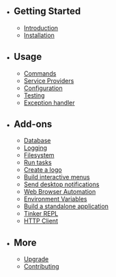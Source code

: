 - ## Getting Started
    - [Introduction](/docs/introduction)
	- [Installation](/docs/installation)
- ## Usage
    - [Commands](/docs/commands)
	- [Service Providers](/docs/service-providers)
	- [Configuration](/docs/configuration)
	- [Testing](/docs/testing)
	- [Exception handler](/docs/exception-handler)
- ## Add-ons
    - [Database](/docs/database)
    - [Logging](/docs/logging)
    - [Filesystem](/docs/filesystem)
    - [Run tasks](/docs/run-tasks)
    - [Create a logo](/docs/create-a-logo)
    - [Build interactive menus](/docs/build-interactive-menus)
    - [Send desktop notifications](/docs/send-desktop-notifications)
    - [Web Browser Automation](/docs/web-browser-automation)
    - [Environment Variables](/docs/environment-variables)
    - [Build a standalone application](/docs/build-a-standalone-application)
    - [Tinker REPL](/docs/tinker-repl)
    - [HTTP Client](/docs/http-client)
- ## More
    - [Upgrade](/docs/upgrade)
    - [Contributing](/docs/contributing)
